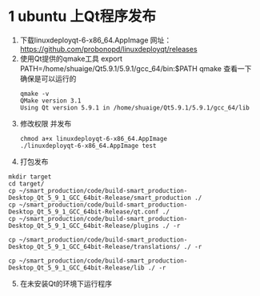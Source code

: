 # 1 ubuntu 上Qt程序发布
1. 下载linuxdeployqt-6-x86_64.AppImage 网址：
https://github.com/probonopd/linuxdeployqt/releases
2. 使用Qt提供的qmake工具
export PATH=/home/shuaige/Qt5.9.1/5.9.1/gcc_64/bin:$PATH
qmake 查看一下 确保是可以运行的
	```
	qmake -v
	QMake version 3.1
	Using Qt version 5.9.1 in /home/shuaige/Qt5.9.1/5.9.1/gcc_64/lib
	```
3. 修改权限 并发布
	```
	chmod a+x linuxdeployqt-6-x86_64.AppImage
	./linuxdeployqt-6-x86_64.AppImage test
	```
4. 打包发布
```
mkdir target
cd target/
cp ~/smart_production/code/build-smart_production-Desktop_Qt_5_9_1_GCC_64bit-Release/smart_production ./
cp ~/smart_production/code/build-smart_production-Desktop_Qt_5_9_1_GCC_64bit-Release/qt.conf ./
cp ~/smart_production/code/build-smart_production-Desktop_Qt_5_9_1_GCC_64bit-Release/plugins ./ -r

cp ~/smart_production/code/build-smart_production-Desktop_Qt_5_9_1_GCC_64bit-Release/translations/ ./ -r

cp ~/smart_production/code/build-smart_production-Desktop_Qt_5_9_1_GCC_64bit-Release/lib ./ -r
```

5. 在未安装Qt的环境下运行程序
<!--stackedit_data:
eyJoaXN0b3J5IjpbLTYwODg5MTQ2Nl19
-->